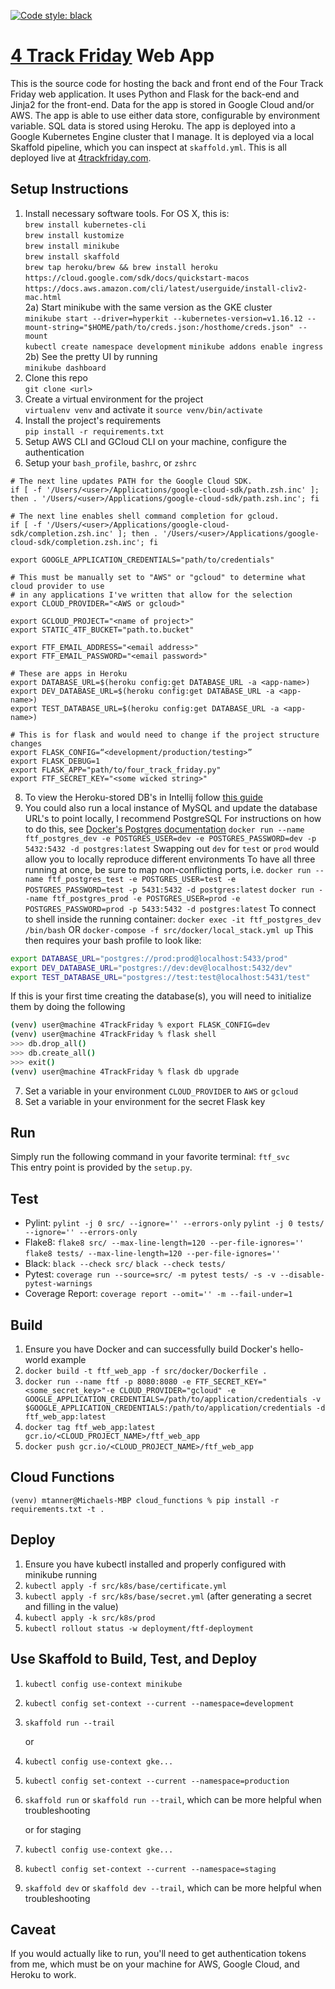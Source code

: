 [![Code style: black](https://img.shields.io/badge/code%20style-black-000000.svg)](https://github.com/psf/black)

# [4 Track Friday](http://4trackfriday.com) Web App

This is the source code for hosting the back and front end of the Four Track Friday web application.
It uses Python and Flask for the back-end and Jinja2 for the front-end. Data for the app is stored 
in Google Cloud and/or AWS.
The app is able to use either data store, configurable by environment variable.
SQL data is stored using Heroku. 
The app is deployed into a Google Kubernetes Engine cluster that I manage. It is deployed via a local Skaffold
pipeline, which you can inspect at `skaffold.yml`. This is all deployed live at [4trackfriday.com](http://4trackfriday.com).

## Setup Instructions
1) Install necessary software tools. For OS X, this is:<br/>
`brew install kubernetes-cli`<br/>
`brew install kustomize`<br/>
`brew install minikube`<br/>
`brew install skaffold`<br/>
`brew tap heroku/brew && brew install heroku`<br/>
`https://cloud.google.com/sdk/docs/quickstart-macos`<br/>
`https://docs.aws.amazon.com/cli/latest/userguide/install-cliv2-mac.html`<br/>
2a) Start minikube with the same version as the GKE cluster<br/>
`minikube start --driver=hyperkit --kubernetes-version=v1.16.12 --mount-string="$HOME/path/to/creds.json:/hosthome/creds.json" --mount`<br/>
`kubectl create namespace development`
`minikube addons enable ingress`
2b) See the pretty UI by running<br/>
`minikube dashboard`
3) Clone this repo<br/> 
`git clone <url>`
4) Create a virtual environment for the project<br/>
`virtualenv venv` and activate it `source venv/bin/activate`
5) Install the project's requirements<br/>
`pip install -r requirements.txt`
6) Setup AWS CLI and GCloud CLI on your machine, configure the authentication
7) Setup your `bash_profile`, `bashrc`, or `zshrc`
```$xslt
# The next line updates PATH for the Google Cloud SDK.
if [ -f '/Users/<user>/Applications/google-cloud-sdk/path.zsh.inc' ]; then . '/Users/<user>/Applications/google-cloud-sdk/path.zsh.inc'; fi

# The next line enables shell command completion for gcloud.
if [ -f '/Users/<user>/Applications/google-cloud-sdk/completion.zsh.inc' ]; then . '/Users/<user>/Applications/google-cloud-sdk/completion.zsh.inc'; fi

export GOOGLE_APPLICATION_CREDENTIALS="path/to/credentials"

# This must be manually set to "AWS" or "gcloud" to determine what cloud provider to use
# in any applications I've written that allow for the selection
export CLOUD_PROVIDER="<AWS or gcloud>"

export GCLOUD_PROJECT="<name of project>"
export STATIC_4TF_BUCKET="path.to.bucket"

export FTF_EMAIL_ADDRESS="<email address>"
export FTF_EMAIL_PASSWORD="<email password>"

# These are apps in Heroku
export DATABASE_URL=$(heroku config:get DATABASE_URL -a <app-name>)
export DEV_DATABASE_URL=$(heroku config:get DATABASE_URL -a <app-name>)
export TEST_DATABASE_URL=$(heroku config:get DATABASE_URL -a <app-name>)

# This is for flask and would need to change if the project structure changes
export FLASK_CONFIG=“<development/production/testing>”
export FLASK_DEBUG=1
export FLASK_APP="path/to/four_track_friday.py"
export FTF_SECRET_KEY="<some wicked string>"
```
8) To view the Heroku-stored DB's in Intellij follow [this guide](https://www.jetbrains.com/help/datagrip/how-to-connect-to-heroku-postgres.html)
8) You could also run a local instance of MySQL and update the database URL's to point locally, I recommend PostgreSQL
For instructions on how to do this, see [Docker's Postgres documentation](https://hub.docker.com/_/postgres)
`docker run --name ftf_postgres_dev -e POSTGRES_USER=dev -e POSTGRES_PASSWORD=dev -p 5432:5432 -d postgres:latest`
Swapping out `dev` for `test` or `prod` would allow you to locally reproduce different environments
To have all three running at once, be sure to map non-conflicting ports, i.e.
`docker run --name ftf_postgres_test -e POSTGRES_USER=test -e POSTGRES_PASSWORD=test -p 5431:5432 -d postgres:latest`
`docker run --name ftf_postgres_prod -e POSTGRES_USER=prod -e POSTGRES_PASSWORD=prod -p 5433:5432 -d postgres:latest`
To connect to shell inside the running container:
`docker exec -it ftf_postgres_dev /bin/bash`
OR
`docker-compose -f src/docker/local_stack.yml up`
This then requires your bash profile to look like:
```bash
export DATABASE_URL="postgres://prod:prod@localhost:5433/prod"
export DEV_DATABASE_URL="postgres://dev:dev@localhost:5432/dev"
export TEST_DATABASE_URL="postgres://test:test@localhost:5431/test"
```
If this is your first time creating the database(s), you will need to initialize them by doing the following
```bash
(venv) user@machine 4TrackFriday % export FLASK_CONFIG=dev
(venv) user@machine 4TrackFriday % flask shell
>>> db.drop_all()
>>> db.create_all()
>>> exit()
(venv) user@machine 4TrackFriday % flask db upgrade
```
7) Set a variable in your environment `CLOUD_PROVIDER` to `AWS` or `gcloud`
8) Set a variable in your environment for the secret Flask key

## Run
Simply run the following command in your favorite terminal: `ftf_svc`<br/>
This entry point is provided by the `setup.py`.

## Test
- Pylint: `pylint -j 0 src/ --ignore='' --errors-only` `pylint -j 0 tests/ --ignore='' --errors-only`
- Flake8: `flake8 src/ --max-line-length=120 --per-file-ignores=''` `flake8 tests/ --max-line-length=120 --per-file-ignores=''`
- Black: `black --check src/` `black --check tests/`
- Pytest: `coverage run --source=src/ -m pytest tests/ -s -v --disable-pytest-warnings`
- Coverage Report: `coverage report --omit='' -m --fail-under=1`

## Build
1) Ensure you have Docker and can successfully build Docker's hello-world example
2) `docker build -t ftf_web_app -f src/docker/Dockerfile .`
3) `docker run --name ftf -p 8080:8080 -e FTF_SECRET_KEY="<some_secret_key>"-e CLOUD_PROVIDER="gcloud" -e GOOGLE_APPLICATION_CREDENTIALS=/path/to/application/credentials -v $GOOGLE_APPLICATION_CREDENTIALS:/path/to/application/credentials -d ftf_web_app:latest`
4) `docker tag ftf_web_app:latest gcr.io/<CLOUD_PROJECT_NAME>/ftf_web_app`
5) `docker push gcr.io/<CLOUD_PROJECT_NAME>/ftf_web_app`

## Cloud Functions
`(venv) mtanner@Michaels-MBP cloud_functions % pip install -r requirements.txt -t .`

## Deploy
1) Ensure you have kubectl installed and properly configured with minikube running
2) `kubectl apply -f src/k8s/base/certificate.yml`
3) `kubectl apply -f src/k8s/base/secret.yml` (after generating a secret and filling in the value)
4) `kubectl apply -k src/k8s/prod`
5) `kubectl rollout status -w deployment/ftf-deployment`

## Use Skaffold to Build, Test, and Deploy
1) `kubectl config use-context minikube`
2) `kubectl config set-context --current --namespace=development`
3) `skaffold run --trail` 

    or 

1) `kubectl config use-context gke...`
2) `kubectl config set-context --current --namespace=production`
3) `skaffold run` or `skaffold run --trail`, which can be more helpful when troubleshooting

    or for staging
    
1) `kubectl config use-context gke...`
2) `kubectl config set-context --current --namespace=staging`
3) `skaffold dev` or `skaffold dev --trail`, which can be more helpful when troubleshooting

## Caveat
If you would actually like to run, you'll need to get authentication tokens from me, which must
be on your machine for AWS, Google Cloud, and Heroku to work.
